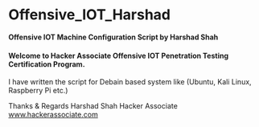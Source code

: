 # Offensive_IOT_Harshad

**Offensive IOT Machine Configuration Script by Harshad Shah**


#### Welcome to Hacker Associate Offensive IOT Penetration Testing Certification Program.

I have written the script for Debain based system like (Ubuntu, Kali Linux, Raspberry Pi etc.)


Thanks & Regards
Harshad Shah
Hacker Associate 
www.hackerassociate.com 
